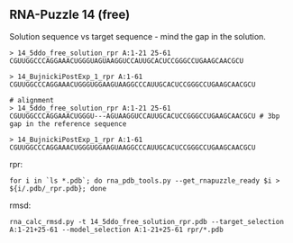 RNA-Puzzle 14 (free)
-----------------------------------------------------------------------------

Solution sequence vs target sequence - mind the gap in the solution.

```
> 14_5ddo_free_solution_rpr A:1-21 25-61
CGUUGGCCCAGGAAACUGGGUAGUAAGGUCCAUUGCACUCCGGGCCUGAAGCAACGCU

> 14_BujnickiPostExp_1_rpr A:1-61
CGUUGGCCCAGGAAACUGGGUGGAAGUAAGGCCCAUUGCACUCCGGGCCUGAAGCAACGCU

# alignment
> 14_5ddo_free_solution_rpr A:1-21 25-61
CGUUGGCCCAGGAAACUGGGU---AGUAAGGUCCAUUGCACUCCGGGCCUGAAGCAACGCU # 3bp gap in the reference sequence

> 14_BujnickiPostExp_1_rpr A:1-61
CGUUGGCCCAGGAAACUGGGUGGAAGUAAGGCCCAUUGCACUCCGGGCCUGAAGCAACGCU
```

rpr:

	for i in `ls *.pdb`; do rna_pdb_tools.py --get_rnapuzzle_ready $i > ${i/.pdb/_rpr.pdb}; done

rmsd:

	rna_calc_rmsd.py -t 14_5ddo_free_solution_rpr.pdb --target_selection A:1-21+25-61 --model_selection A:1-21+25-61 rpr/*.pdb
